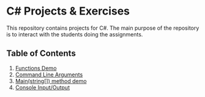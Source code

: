 # C# Projects & Exercises

This repository contains projects for C#. The main purpose of the repository is to interact with the students doing the assignments.

## Table of Contents

1. [Functions Demo](00001.%20Functions/)
2. [Command Line Arguments](00002.%20CommandLineArguments/)
3. [Main(string[]) method demo](00003.%20TheMainAppMethodDemo/)
4. [Console Input/Output](00004.%20ConsoleInputOutput)

